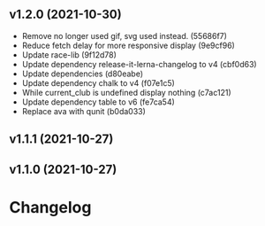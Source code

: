 ## v1.2.0 (2021-10-30)

* Remove no longer used gif, svg used instead. (55686f7)
* Reduce fetch delay for more responsive display (9e9cf96)
* Update race-lib (9f12d78)
* Update dependency release-it-lerna-changelog to v4 (cbf0d63)
* Update dependencies (d80eabe)
* Update dependency chalk to v4 (f07e1c5)
* While current_club is undefined display nothing (c7ac121)
* Update dependency table to v6 (fe7ca54)
* Replace ava with qunit (b0da033)


## v1.1.1 (2021-10-27)

## v1.1.0 (2021-10-27)

# Changelog

